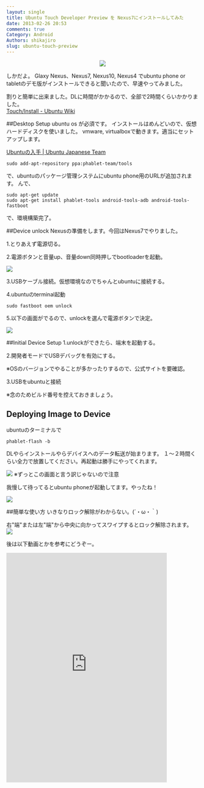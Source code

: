 ```yaml
---
layout: single
title: Ubuntu Touch Developer Preview を Nexus7にインストールしてみた
date: 2013-02-26 20:53
comments: true
Category: Android
Authors: shikajiro
slug: ubuntu-touch-preview
---
```

<center>
<img src="/images/ubuntu/App-dev-tablet-GoMobile.png">
</center>

しかだよ。
Glaxy Nexus、Nexus7, Nexus10, Nexus4 でubuntu phone or tabletのデモ版がインストールできると聞いたので、早速やってみました。

割りと簡単に出来ました。DLに時間がかかるので、全部で2時間くらいかかりました。    
[Touch/Install - Ubuntu Wiki](https://wiki.ubuntu.com/Touch/Install)

##Desktop Setup
ubuntu os が必須です。
インストールはめんどいので、仮想ハードディスクを使いました。
vmware, virtualboxで動きます。適当にセットアップします。

[Ubuntuの入手 | Ubuntu Japanese Team](http://www.ubuntulinux.jp/download)

    sudo add-apt-repository ppa:phablet-team/tools
で、ubuntuのパッケージ管理システムにubuntu phone用のURLが追加されます。
んで、

    sudo apt-get update
    sudo apt-get install phablet-tools android-tools-adb android-tools-fastboot
で、環境構築完了。

##Device unlock
Nexusの準備をします。今回はNexus7でやりました。

1.とりあえず電源切る。

2.電源ボタンと音量up、音量down同時押しでbootloaderを起動。

![](/images/ubuntu/861796_10200726678831259_1974635631_n.jpeg)

3.USBケーブル接続。仮想環境なのでちゃんとubuntuに接続する。

4.ubuntuのterminal起動

    sudo fastboot oem unlock

5.以下の画面がでるので、unlockを選んで電源ボタンで決定。

![](/images/ubuntu/861692_10200726693911636_1836843598_n.jpeg)

##Initial Device Setup
1.unlockができたら、端末を起動する。

2.開発者モードでUSBデバッグを有効にする。

※OSのバージョンでやることが多かったりするので、公式サイトを要確認。

3.USBをubuntuと接続

※念のためビルド番号を控えておきましょう。

## Deploying Image to Device
ubuntuのターミナルで

    phablet-flash -b

DLやらインストールやらデバイスへのデータ転送が始まります。
１〜２時間くらい全力で放置してください。再起動は勝手にやってくれます。

![](/images/ubuntu/862024_10200726711992088_926917861_n.jpeg)
※ずっとこの画面と言う訳じゃないので注意

我慢して待ってるとubuntu phoneが起動してます。やったね！

![](/images/ubuntu/862704_10200726677191218_544994999_n.jpeg)

##簡単な使い方
いきなりロック解除がわからない。(´・ω・｀)

右"端"または左"端"から中央に向かってスワイプするとロック解除されます。  
![](/images/ubuntu/803886_10200726697191718_158649429_n.jpeg)

後は以下動画とかを参考にどうぞー。

<iframe width="420" height="600" src="http://www.youtube.com/embed/VGeFG86veOA" frameborder="0" allowfullscreen></iframe>
